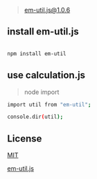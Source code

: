 > em-util.js@1.0.6

## install em-util.js

```bash

npm install em-util

```

## use calculation.js

> node import

``` bash
import util from "em-util";

console.dir(util);
```

##  License

[MIT](http://opensource.org/licenses/MIT)

[em-util.js](https://github.com/noteScript/em_util.git)

